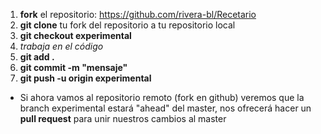 1. **fork** el repositorio: https://github.com/rivera-bl/Recetario
2. **git clone** tu fork del repositorio a tu repositorio local
3. **git checkout experimental**
4. _trabaja en el código_
5. **git add .**
6. **git commit -m "mensaje"**
7. **git push -u origin experimental**

- Si ahora vamos al repositorio remoto (fork en github) veremos que la branch experimental estará "ahead" del master, nos ofrecerá hacer un **pull request** para unir nuestros cambios al master
